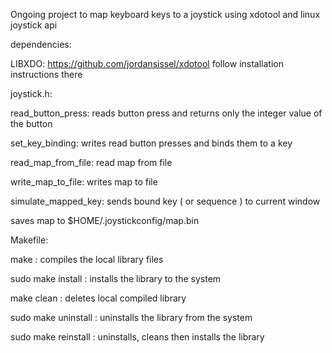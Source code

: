 Ongoing project to map keyboard keys to a joystick using xdotool and linux joystick api

dependencies:

LIBXDO: https://github.com/jordansissel/xdotool follow installation instructions there

joystick.h:

read_button_press: reads button press and returns only the integer value of the button

set_key_binding: writes read button presses and binds them to a key

read_map_from_file: read map from file

write_map_to_file: writes map to file

simulate_mapped_key: sends bound key ( or sequence ) to current window

saves map to $HOME/.joystickconfig/map.bin

Makefile:

make : compiles the local library files

sudo make install : installs the library to the system

make clean : deletes local compiled library

sudo make uninstall : uninstalls the library from the system

sudo make reinstall : uninstalls, cleans then installs the library
